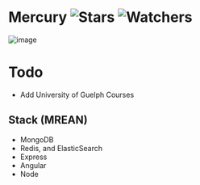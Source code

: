 # Mercury ![Stars](https://img.shields.io/github/stars/realTristan/Mercury?color=brightgreen) ![Watchers](https://img.shields.io/github/watchers/realTristan/Mercury?label=Watchers)
![image](https://user-images.githubusercontent.com/75189508/232159569-918d3fcf-e347-41e3-ac65-ac1ddbc15fa0.png)

# Todo
- Add University of Guelph Courses

## Stack (MREAN)
- MongoDB
- Redis, and ElasticSearch
- Express
- Angular
- Node
